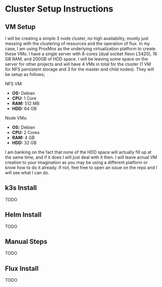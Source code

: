 # Cluster Setup Instructions

## VM Setup

I will be creating a simple 3 node cluster, no high availability, mostly just messing with the clustering of resources and the operation of flux. In my case, I am using ProxMox as the underlying virtualization platform to create these VMs. I have a single server with 8-cores (dual socket Xeon L5420), 16 GB RAM, and 200GB of HDD space. I will be leaving some space on the server for other projects and will have 4 VMs in total for the cluster (1 VM for NFS persistent storage and 3 for the master and child nodes). They will be setup as follows; 

NFS VM: 
* **OS:** Debian
* **CPU:** 1 Core
* **RAM:** 512 MB
* **HDD:** 64 GB

Node VMs: 
* **OS:** Debian
* **CPU:** 2 Cores
* **RAM:** 4 GB
* **HDD:** 32 GB

I am banking on the fact that none of the HDD space will actually fill up at the same time, and if it does I will just deal with it then. I will leave actual VM creation to your imagination as you may be using a different platform or know how to do it already. If not, feel free to open an issue on the repo and I will see what I can do. 

## k3s Install

TODO

## Helm Install

TODO

## Manual Steps

TODO

## Flux Install

TODO
